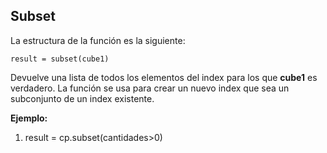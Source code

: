 ## Subset

La estructura de la función es la siguiente:

    result = subset(cube1)

Devuelve una lista de todos los elementos del index para los que  **cube1**  es verdadero. La función se usa para crear un nuevo index que sea un subconjunto de un index existente.

**Ejemplo:**

1.  result = cp.subset(cantidades>0)
<!--stackedit_data:
eyJoaXN0b3J5IjpbNjMwODY2ODU1XX0=
-->